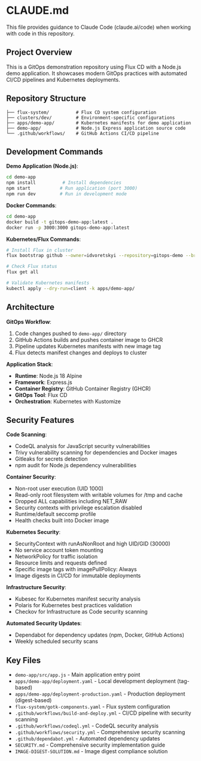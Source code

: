 # CLAUDE.md

This file provides guidance to Claude Code (claude.ai/code) when working with code in this repository.

## Project Overview

This is a GitOps demonstration repository using Flux CD with a Node.js demo application. It showcases modern GitOps practices with automated CI/CD pipelines and Kubernetes deployments.

## Repository Structure

```
├── flux-system/          # Flux CD system configuration
├── clusters/dev/         # Environment-specific configurations  
├── apps/demo-app/        # Kubernetes manifests for demo application
├── demo-app/             # Node.js Express application source code
└── .github/workflows/    # GitHub Actions CI/CD pipeline
```

## Development Commands

**Demo Application (Node.js)**:
```bash
cd demo-app
npm install          # Install dependencies
npm start           # Run application (port 3000)
npm run dev         # Run in development mode
```

**Docker Commands**:
```bash
cd demo-app
docker build -t gitops-demo-app:latest .
docker run -p 3000:3000 gitops-demo-app:latest
```

**Kubernetes/Flux Commands**:
```bash
# Install Flux in cluster
flux bootstrap github --owner=idvoretskyi --repository=gitops-demo --branch=main --path=./clusters/dev

# Check Flux status
flux get all

# Validate Kubernetes manifests
kubectl apply --dry-run=client -k apps/demo-app/
```

## Architecture

**GitOps Workflow**:
1. Code changes pushed to `demo-app/` directory
2. GitHub Actions builds and pushes container image to GHCR
3. Pipeline updates Kubernetes manifests with new image tag
4. Flux detects manifest changes and deploys to cluster

**Application Stack**:
- **Runtime**: Node.js 18 Alpine
- **Framework**: Express.js
- **Container Registry**: GitHub Container Registry (GHCR)
- **GitOps Tool**: Flux CD
- **Orchestration**: Kubernetes with Kustomize

## Security Features

**Code Scanning**:
- CodeQL analysis for JavaScript security vulnerabilities
- Trivy vulnerability scanning for dependencies and Docker images
- Gitleaks for secrets detection
- npm audit for Node.js dependency vulnerabilities

**Container Security**:
- Non-root user execution (UID 1000)
- Read-only root filesystem with writable volumes for /tmp and cache
- Dropped ALL capabilities including NET_RAW
- Security contexts with privilege escalation disabled
- Runtime/default seccomp profile
- Health checks built into Docker image

**Kubernetes Security**:
- SecurityContext with runAsNonRoot and high UID/GID (30000)
- No service account token mounting
- NetworkPolicy for traffic isolation
- Resource limits and requests defined
- Specific image tags with imagePullPolicy: Always
- Image digests in CI/CD for immutable deployments

**Infrastructure Security**:
- Kubesec for Kubernetes manifest security analysis
- Polaris for Kubernetes best practices validation
- Checkov for Infrastructure as Code security scanning

**Automated Security Updates**:
- Dependabot for dependency updates (npm, Docker, GitHub Actions)
- Weekly scheduled security scans

## Key Files

- `demo-app/src/app.js` - Main application entry point
- `apps/demo-app/deployment.yaml` - Local development deployment (tag-based)
- `apps/demo-app/deployment-production.yaml` - Production deployment (digest-based)
- `flux-system/gotk-components.yaml` - Flux system configuration
- `.github/workflows/build-and-deploy.yml` - CI/CD pipeline with security scanning
- `.github/workflows/codeql.yml` - CodeQL security analysis
- `.github/workflows/security.yml` - Comprehensive security scanning
- `.github/dependabot.yml` - Automated dependency updates
- `SECURITY.md` - Comprehensive security implementation guide
- `IMAGE-DIGEST-SOLUTION.md` - Image digest compliance solution
